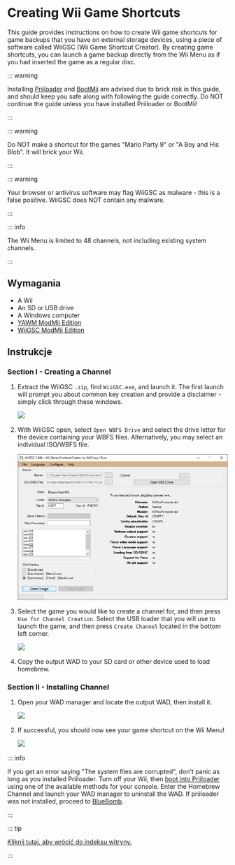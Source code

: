 # Creating Wii Game Shortcuts

This guide provides instructions on how to create Wii game shortcuts for game backups that you have on external storage devices, using a piece of software called WiiGSC (Wii Game Shortcut Creator). By creating game shortcuts, you can launch a game backup directly from the Wii Menu as if you had inserted the game as a regular disc.

::: warning

Installing [Priiloader](priiloader) and [BootMii](bootmii) are advised due to brick risk in this guide, and should keep you safe along with following the guide correctly. Do NOT continue the guide unless you have installed Priiloader or BootMii!

:::

::: warning

Do NOT make a shortcut for the games "Mario Party 9" or "A Boy and His Blob". It will brick your Wii.

:::

::: warning

Your browser or antivirus software may flag WiiGSC as malware - this is a false positive. WiiGSC does NOT contain any malware.

:::

::: info

The Wii Menu is limited to 48 channels, not including existing system channels.

:::

## Wymagania

- A Wii
- An SD or USB drive
- A Windows computer
- [YAWM ModMii Edition](yawmme)
- [WiiGSC ModMii Edition](https://github.com/modmii/WiiGSC/releases)

## Instrukcje

### Section I - Creating a Channel

1. Extract the WiiGSC `.zip`, find `WiiGSC.exe`, and launch it. The first launch will prompt you about common key creation and provide a disclaimer - simply click through these windows.

    ![](/images/desktop-apps/wiigsc/wiigsc-disclaimer.png)

2. With WiiGSC open, select `Open WBFS Drive` and select the drive letter for the device containing your WBFS files. Alternatively, you may select an individual ISO/WBFS file.

    ![](/images/desktop-apps/wiigsc/wiigsc-selection.png)

3. Select the game you would like to create a channel for, and then press `Use for Channel Creation`. Select the USB loader that you will use to launch the game, and then press `Create Channel` located in the bottom left corner.

    ![](/images/desktop-apps/wiigsc/wiigsc-creation.png)

4. Copy the output WAD to your SD card or other device used to load homebrew.

### Section II - Installing Channel

1. Open your WAD manager and locate the output WAD, then install it.

    ![](/images/desktop-apps/wiigsc/wiigsc-install.png)

2. If successful, you should now see your game shortcut on the Wii Menu!

    ![](/images/desktop-apps/wiigsc/wiigsc-success.png)

::: info

If you get an error saying "The system files are corrupted", don't panic as long as you installed Priiloader. Turn off your Wii, then [boot into Priiloader](priiloader#section-iii---entering-priiloader) using one of the available methods for your console. Enter the Homebrew Channel and launch your WAD manager to uninstall the WAD. If priiloader was not installed, proceed to [BlueBomb](bluebomb).

:::

::: tip

[Kliknij tutaj, aby wrócić do indeksu witryny.](site-navigation)

:::
